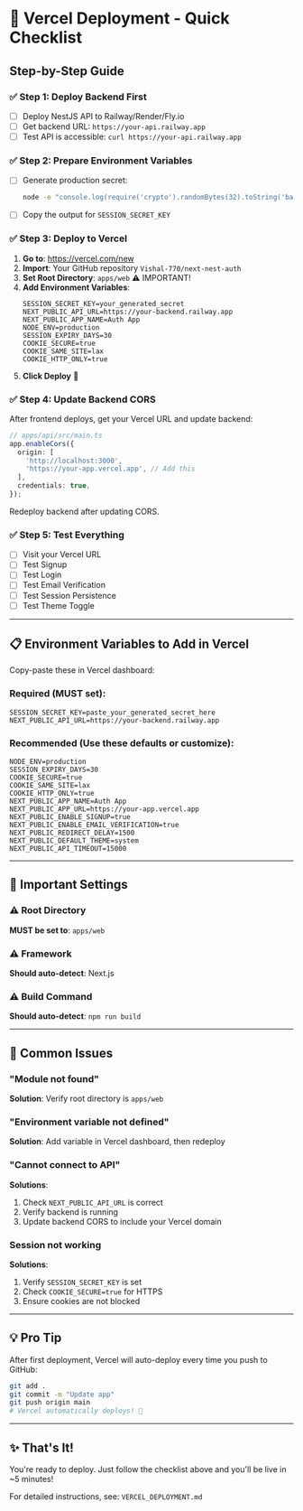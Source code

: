 # 🚀 Vercel Deployment - Quick Checklist

## Step-by-Step Guide

### ✅ Step 1: Deploy Backend First
- [ ] Deploy NestJS API to Railway/Render/Fly.io
- [ ] Get backend URL: `https://your-api.railway.app`
- [ ] Test API is accessible: `curl https://your-api.railway.app`

### ✅ Step 2: Prepare Environment Variables
- [ ] Generate production secret:
  ```bash
  node -e "console.log(require('crypto').randomBytes(32).toString('base64'))"
  ```
- [ ] Copy the output for `SESSION_SECRET_KEY`

### ✅ Step 3: Deploy to Vercel
1. **Go to**: https://vercel.com/new
2. **Import**: Your GitHub repository `Vishal-770/next-nest-auth`
3. **Set Root Directory**: `apps/web` ⚠️ IMPORTANT!
4. **Add Environment Variables**:
   ```
   SESSION_SECRET_KEY=your_generated_secret
   NEXT_PUBLIC_API_URL=https://your-backend.railway.app
   NEXT_PUBLIC_APP_NAME=Auth App
   NODE_ENV=production
   SESSION_EXPIRY_DAYS=30
   COOKIE_SECURE=true
   COOKIE_SAME_SITE=lax
   COOKIE_HTTP_ONLY=true
   ```
5. **Click Deploy** 🚀

### ✅ Step 4: Update Backend CORS
After frontend deploys, get your Vercel URL and update backend:

```typescript
// apps/api/src/main.ts
app.enableCors({
  origin: [
    'http://localhost:3000',
    'https://your-app.vercel.app', // Add this
  ],
  credentials: true,
});
```

Redeploy backend after updating CORS.

### ✅ Step 5: Test Everything
- [ ] Visit your Vercel URL
- [ ] Test Signup
- [ ] Test Login
- [ ] Test Email Verification
- [ ] Test Session Persistence
- [ ] Test Theme Toggle

---

## 📋 Environment Variables to Add in Vercel

Copy-paste these in Vercel dashboard:

### Required (MUST set):
```
SESSION_SECRET_KEY=paste_your_generated_secret_here
NEXT_PUBLIC_API_URL=https://your-backend.railway.app
```

### Recommended (Use these defaults or customize):
```
NODE_ENV=production
SESSION_EXPIRY_DAYS=30
COOKIE_SECURE=true
COOKIE_SAME_SITE=lax
COOKIE_HTTP_ONLY=true
NEXT_PUBLIC_APP_NAME=Auth App
NEXT_PUBLIC_APP_URL=https://your-app.vercel.app
NEXT_PUBLIC_ENABLE_SIGNUP=true
NEXT_PUBLIC_ENABLE_EMAIL_VERIFICATION=true
NEXT_PUBLIC_REDIRECT_DELAY=1500
NEXT_PUBLIC_DEFAULT_THEME=system
NEXT_PUBLIC_API_TIMEOUT=15000
```

---

## 🎯 Important Settings

### ⚠️ Root Directory
**MUST be set to**: `apps/web`

### ⚠️ Framework
**Should auto-detect**: Next.js

### ⚠️ Build Command
**Should auto-detect**: `npm run build`

---

## 🚨 Common Issues

### "Module not found"
**Solution**: Verify root directory is `apps/web`

### "Environment variable not defined"
**Solution**: Add variable in Vercel dashboard, then redeploy

### "Cannot connect to API"
**Solutions**:
1. Check `NEXT_PUBLIC_API_URL` is correct
2. Verify backend is running
3. Update backend CORS to include your Vercel domain

### Session not working
**Solutions**:
1. Verify `SESSION_SECRET_KEY` is set
2. Check `COOKIE_SECURE=true` for HTTPS
3. Ensure cookies are not blocked

---

## 💡 Pro Tip

After first deployment, Vercel will auto-deploy every time you push to GitHub:

```bash
git add .
git commit -m "Update app"
git push origin main
# Vercel automatically deploys! 🎉
```

---

## ✨ That's It!

You're ready to deploy. Just follow the checklist above and you'll be live in ~5 minutes!

For detailed instructions, see: `VERCEL_DEPLOYMENT.md`

